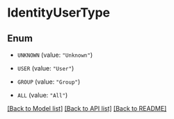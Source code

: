 # IdentityUserType

## Enum


* `UNKNOWN` (value: `"Unknown"`)

* `USER` (value: `"User"`)

* `GROUP` (value: `"Group"`)

* `ALL` (value: `"All"`)


[[Back to Model list]](../README.md#documentation-for-models) [[Back to API list]](../README.md#documentation-for-api-endpoints) [[Back to README]](../README.md)


